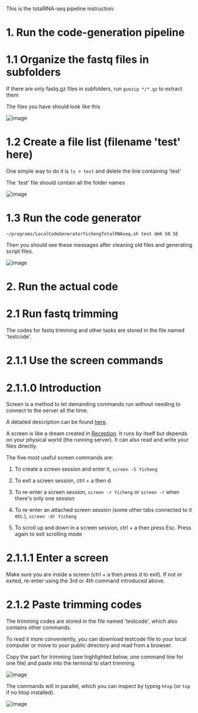 This is the totalRNA-seq pipeline instruction:

# 1. Run the code-generation pipeline
# 1.1 Organize the fastq files in subfolders
If there are only fastq.gz files in subfolders, run `gunzip */*.gz` to extract them

The files you have should look like this

![image](https://user-images.githubusercontent.com/4110443/177864540-a9130db6-c91e-4225-999e-63b839e625e0.png)

# 1.2 Create a file list (filename 'test' here)
One simple way to do it is `ls > test` and delete the line containing 'test'

The 'test' file should contain all the folder names

![image](https://user-images.githubusercontent.com/4110443/177876758-f870fc07-d086-4d87-9fb3-b17b9db6bcbb.png)

# 1.3 Run the code generator

`~/programs/LocalCodeGeneratorYichengTotalRNAseq.sh test dm6 50 SE`

Then you should see these messages after cleaning old files and generating script files.

![image](https://user-images.githubusercontent.com/4110443/177877172-ae479abf-d0c9-44f3-b9ce-27a6aabb7d04.png)

# 2. Run the actual code
# 2.1 Run fastq trimming
The codes for fastq trimming and other tasks are stored in the file named 'testcode'.

# 2.1.1 Use the screen commands
# 2.1.1.0 Introduction
Screen is a method to let demanding commands run without needing to connect to the server all the time.

A detailed description can be found [here](https://linuxize.com/post/how-to-use-linux-screen/).

A screen is like a dream created in [Reception](https://www.imdb.com/title/tt7311298/). It runs by itself but depends on your physical world (the running server). It can also read and write your files directly.

The five most useful screen commands are:

1. To create a screen session and enter it, `screen -S Yicheng`

2. To exit a screen session, ctrl + a then d

3. To re-enter a screen session, `screen -r Yicheng` or `screen -r` when there's only one session

4. To re-enter an attached screen session (some other tabs connected to it etc.), `screen -dr Yicheng`

5. To scroll up and down in a screen session, ctrl + a then press Esc. Press again to exit scrolling mode

# 2.1.1.1 Enter a screen
Make sure you are inside a screen (ctrl + a then press d to exit). If not or exited, re-enter using the 3rd or 4th command introduced above. 

# 2.1.2 Paste trimming codes
The trimming codes are stored in the file named 'testcode', which also contains other commands.

To read it more conveniently, you can download testcode file to your local computer or move to your public directory and read from a browser.

Copy the part for trimming (see highlighted below, one command line for one file) and paste into the terminal to start trimming.

![image](https://user-images.githubusercontent.com/4110443/177880258-53638f9e-db7d-449f-b2dd-bb4fcede8883.png)

The commands will in parallel, which you can inspect by typing `htop` (or `top` if no htop installed).

![image](https://user-images.githubusercontent.com/4110443/177880770-7fdf79ec-52e6-43c8-b8d6-8b15310af312.png)
